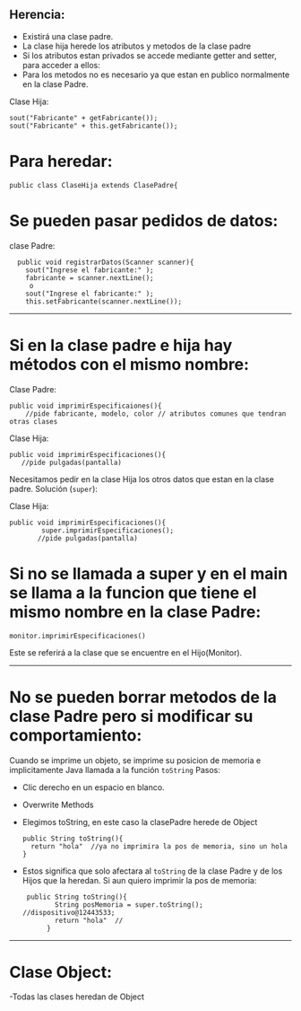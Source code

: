 ## Herencia:
- Existirá una clase padre.
- La clase hija herede los atributos y metodos de la clase padre
- Si los atributos estan privados se accede mediante getter and setter, para acceder a ellos:
- Para los metodos no es necesario ya que estan en publico normalmente en la clase Padre.

Clase Hija:

    sout("Fabricante" + getFabricante());
    sout("Fabricante" + this.getFabricante());


# Para heredar:

    public class ClaseHija extends ClasePadre{

# Se pueden pasar pedidos de datos:
clase Padre:

      public void registrarDatos(Scanner scanner){
        sout("Ingrese el fabricante:" );
        fabricante = scanner.nextLine();
         o 
        sout("Ingrese el fabricante:" );
        this.setFabricante(scanner.nextLine());
        
-----------------
# Si en la clase padre e hija hay métodos con el mismo nombre:
Clase Padre:

    public void imprimirEspecificaiones(){
        //pide fabricante, modelo, color // atributos comunes que tendran otras clases

Clase Hija:

    public void imprimirEspecificaciones(){
       //pide pulgadas(pantalla) 

Necesitamos pedir en la clase Hija los otros datos que estan en la clase padre. Solución (`super`):

Clase Hija:

    public void imprimirEspecificaciones(){
            super.imprimirEspecificaciones();
           //pide pulgadas(pantalla)

# Si no se llamada a super y en el main se llama a la funcion que tiene el mismo nombre en la clase Padre:

    monitor.imprimirEspecificaciones()
Este se referirá a la clase que se encuentre en el Hijo(Monitor).

--------------------
# No se pueden borrar metodos de la clase Padre pero si modificar su comportamiento:
Cuando se imprime un objeto, se imprime su posicion de memoria e implicitamente Java llamada a la función `toString`
Pasos:
- Clic derecho en un espacio en blanco.
- Overwrite Methods
- Elegimos toString, en este caso la clasePadre herede de Object

      public String toString(){
        return "hola"  //ya no imprimira la pos de memoria, sino un hola
      }
- Estos significa que solo afectara al `toString` de la clase Padre y de los Hijos que la heredan.
Si aun quiero imprimir la pos de memoria:

       public String toString(){
              String posMemoria = super.toString(); //dispositivo@12443533;
              return "hola"  //
            }

------------------------
# Clase Object:

-Todas las clases heredan de Object




 
